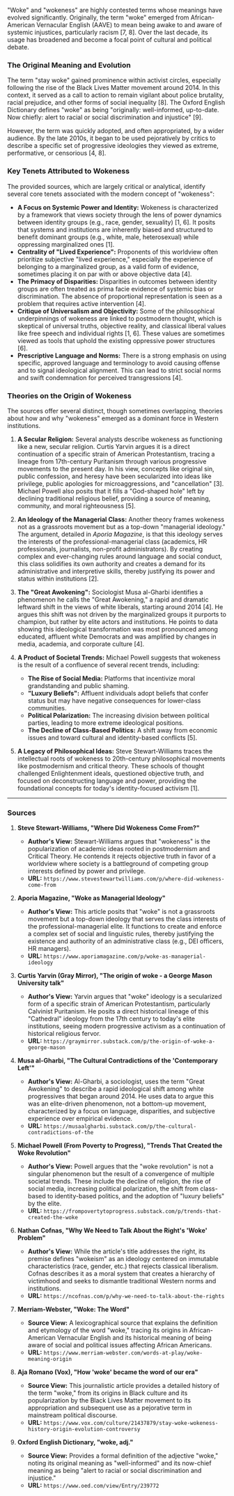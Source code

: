 "Woke" and "wokeness" are highly contested terms whose meanings have evolved significantly. Originally, the term "woke" emerged from African-American Vernacular English (AAVE) to mean being awake to and aware of systemic injustices, particularly racism [7, 8]. Over the last decade, its usage has broadened and become a focal point of cultural and political debate.

### The Original Meaning and Evolution

The term "stay woke" gained prominence within activist circles, especially following the rise of the Black Lives Matter movement around 2014. In this context, it served as a call to action to remain vigilant about police brutality, racial prejudice, and other forms of social inequality [8]. The Oxford English Dictionary defines "woke" as being "originally: well-informed, up-to-date. Now chiefly: alert to racial or social discrimination and injustice" [9].

However, the term was quickly adopted, and often appropriated, by a wider audience. By the late 2010s, it began to be used pejoratively by critics to describe a specific set of progressive ideologies they viewed as extreme, performative, or censorious [4, 8].

### Key Tenets Attributed to Wokeness

The provided sources, which are largely critical or analytical, identify several core tenets associated with the modern concept of "wokeness":

*   **A Focus on Systemic Power and Identity:** Wokeness is characterized by a framework that views society through the lens of power dynamics between identity groups (e.g., race, gender, sexuality) [1, 6]. It posits that systems and institutions are inherently biased and structured to benefit dominant groups (e.g., white, male, heterosexual) while oppressing marginalized ones [1].
*   **Centrality of "Lived Experience":** Proponents of this worldview often prioritize subjective "lived experience," especially the experience of belonging to a marginalized group, as a valid form of evidence, sometimes placing it on par with or above objective data [4].
*   **The Primacy of Disparities:** Disparities in outcomes between identity groups are often treated as prima facie evidence of systemic bias or discrimination. The absence of proportional representation is seen as a problem that requires active intervention [4].
*   **Critique of Universalism and Objectivity:** Some of the philosophical underpinnings of wokeness are linked to postmodern thought, which is skeptical of universal truths, objective reality, and classical liberal values like free speech and individual rights [1, 6]. These values are sometimes viewed as tools that uphold the existing oppressive power structures [6].
*   **Prescriptive Language and Norms:** There is a strong emphasis on using specific, approved language and terminology to avoid causing offense and to signal ideological alignment. This can lead to strict social norms and swift condemnation for perceived transgressions [4].

### Theories on the Origin of Wokeness

The sources offer several distinct, though sometimes overlapping, theories about how and why "wokeness" emerged as a dominant force in Western institutions.

1.  **A Secular Religion:** Several analysts describe wokeness as functioning like a new, secular religion. Curtis Yarvin argues it is a direct continuation of a specific strain of American Protestantism, tracing a lineage from 17th-century Puritanism through various progressive movements to the present day. In his view, concepts like original sin, public confession, and heresy have been secularized into ideas like privilege, public apologies for microaggressions, and "cancellation" [3]. Michael Powell also posits that it fills a "God-shaped hole" left by declining traditional religious belief, providing a source of meaning, community, and moral righteousness [5].

2.  **An Ideology of the Managerial Class:** Another theory frames wokeness not as a grassroots movement but as a top-down "managerial ideology." The argument, detailed in *Aporia Magazine*, is that this ideology serves the interests of the professional-managerial class (academics, HR professionals, journalists, non-profit administrators). By creating complex and ever-changing rules around language and social conduct, this class solidifies its own authority and creates a demand for its administrative and interpretive skills, thereby justifying its power and status within institutions [2].

3.  **The "Great Awokening":** Sociologist Musa al-Gharbi identifies a phenomenon he calls the "Great Awokening," a rapid and dramatic leftward shift in the views of white liberals, starting around 2014 [4]. He argues this shift was not driven by the marginalized groups it purports to champion, but rather by elite actors and institutions. He points to data showing this ideological transformation was most pronounced among educated, affluent white Democrats and was amplified by changes in media, academia, and corporate culture [4].

4.  **A Product of Societal Trends:** Michael Powell suggests that wokeness is the result of a confluence of several recent trends, including:
    *   **The Rise of Social Media:** Platforms that incentivize moral grandstanding and public shaming.
    *   **"Luxury Beliefs":** Affluent individuals adopt beliefs that confer status but may have negative consequences for lower-class communities.
    *   **Political Polarization:** The increasing division between political parties, leading to more extreme ideological positions.
    *   **The Decline of Class-Based Politics:** A shift away from economic issues and toward cultural and identity-based conflicts [5].

5.  **A Legacy of Philosophical Ideas:** Steve Stewart-Williams traces the intellectual roots of wokeness to 20th-century philosophical movements like postmodernism and critical theory. These schools of thought challenged Enlightenment ideals, questioned objective truth, and focused on deconstructing language and power, providing the foundational concepts for today's identity-focused activism [1].

---

### Sources

1.  **Steve Stewart-Williams, "Where Did Wokeness Come From?"**
    *   **Author's View:** Stewart-Williams argues that "wokeness" is the popularization of academic ideas rooted in postmodernism and Critical Theory. He contends it rejects objective truth in favor of a worldview where society is a battleground of competing group interests defined by power and privilege.
    *   **URL:** `https://www.stevestewartwilliams.com/p/where-did-wokeness-come-from`

2.  **Aporia Magazine, "Woke as Managerial Ideology"**
    *   **Author's View:** This article posits that "woke" is not a grassroots movement but a top-down ideology that serves the class interests of the professional-managerial elite. It functions to create and enforce a complex set of social and linguistic rules, thereby justifying the existence and authority of an administrative class (e.g., DEI officers, HR managers).
    *   **URL:** `https://www.aporiamagazine.com/p/woke-as-managerial-ideology`

3.  **Curtis Yarvin (Gray Mirror), "The origin of woke - a George Mason University talk"**
    *   **Author's View:** Yarvin argues that "woke" ideology is a secularized form of a specific strain of American Protestantism, particularly Calvinist Puritanism. He posits a direct historical lineage of this "Cathedral" ideology from the 17th century to today's elite institutions, seeing modern progressive activism as a continuation of historical religious fervor.
    *   **URL:** `https://graymirror.substack.com/p/the-origin-of-woke-a-george-mason`

4.  **Musa al-Gharbi, "The Cultural Contradictions of the 'Contemporary Left'"**
    *   **Author's View:** Al-Gharbi, a sociologist, uses the term "Great Awokening" to describe a rapid ideological shift among white progressives that began around 2014. He uses data to argue this was an elite-driven phenomenon, not a bottom-up movement, characterized by a focus on language, disparities, and subjective experience over empirical evidence.
    *   **URL:** `https://musaalgharbi.substack.com/p/the-cultural-contradictions-of-the`

5.  **Michael Powell (From Poverty to Progress), "Trends That Created the Woke Revolution"**
    *   **Author's View:** Powell argues that the "woke revolution" is not a singular phenomenon but the result of a convergence of multiple societal trends. These include the decline of religion, the rise of social media, increasing political polarization, the shift from class-based to identity-based politics, and the adoption of "luxury beliefs" by the elite.
    *   **URL:** `https://frompovertytoprogress.substack.com/p/trends-that-created-the-woke`

6.  **Nathan Cofnas, "Why We Need to Talk About the Right's 'Woke' Problem"**
    *   **Author's View:** While the article's title addresses the right, its premise defines "wokeism" as an ideology centered on immutable characteristics (race, gender, etc.) that rejects classical liberalism. Cofnas describes it as a moral system that creates a hierarchy of victimhood and seeks to dismantle traditional Western norms and institutions.
    *   **URL:** `https://ncofnas.com/p/why-we-need-to-talk-about-the-rights`

7.  **Merriam-Webster, "Woke: The Word"**
    *   **Source View:** A lexicographical source that explains the definition and etymology of the word "woke," tracing its origins in African-American Vernacular English and its historical meaning of being aware of social and political issues affecting African Americans.
    *   **URL:** `https://www.merriam-webster.com/words-at-play/woke-meaning-origin`

8.  **Aja Romano (Vox), "How 'woke' became the word of our era"**
    *   **Source View:** This journalistic article provides a detailed history of the term "woke," from its origins in Black culture and its popularization by the Black Lives Matter movement to its appropriation and subsequent use as a pejorative term in mainstream political discourse.
    *   **URL:** `https://www.vox.com/culture/21437879/stay-woke-wokeness-history-origin-evolution-controversy`

9.  **Oxford English Dictionary, "woke, adj."**
    *   **Source View:** Provides a formal definition of the adjective "woke," noting its original meaning as "well-informed" and its now-chief meaning as being "alert to racial or social discrimination and injustice."
    *   **URL:** `https://www.oed.com/view/Entry/239772`